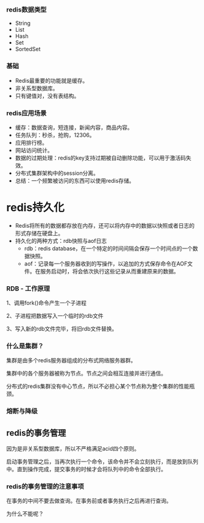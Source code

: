 
### redis数据类型
- String
- List
- Hash
- Set
- SortedSet

### 基础

- Redis最重要的功能就是缓存。
- 非关系型数据库。
- 只有键值对，没有表结构。

### redis应用场景

- 缓存：数据查询，短连接，新闻内容，商品内容。
- 任务队列：秒杀，抢购，12306。
- 应用排行榜。
- 网站访问统计。
- 数据的过期处理：redis的key支持过期被自动删除功能，可以用于激活码失效。
- 分布式集群架构中的session分离。
- 总结：一个频繁被访问的东西可以使用redis存储。

# redis持久化

- Redis将所有的数据都存放在内存，还可以将内存中的数据以快照或者日志的形式存储在硬盘上。
- 持久化的两种方式：rdb快照与aof日志
  - rdb：redis database，在一个特定的时间间隔会保存一个时间点的一个数据快照。
  - aof：记录每一个服务器收到的写操作，以追加的方式保存命令在AOF文件。在服务启动时，将会依次执行这些记录从而重建原来的数据。

### RDB - 工作原理
1、调用fork()命令产生一个子进程

2、子进程把数据写入一个临时的rdb文件

3、写入新的rdb文件完毕，将旧rdb文件替换。

### 什么是集群？

集群是由多个redis服务器组成的分布式网络服务器群。

集群中的各个服务器被称为节点。节点之间会相互连接并进行通信。

分布式的redis集群没有中心节点，所以不必担心某个节点称为整个集群的性能瓶颈。


### 熔断与降级


## redis的事务管理

因为是非关系型数据库，所以不严格满足acid四个原则。

启动事务管理之后，当再次执行一个命令，该命令并不会立刻执行，而是放到队列中。直到操作完成，提交事务的时候才会将队列中的命令全部执行。

### redis的事务管理的注意事项

在事务的中间不要去做查询。在事务前或者事务执行之后再进行查询。

为什么不能呢？








